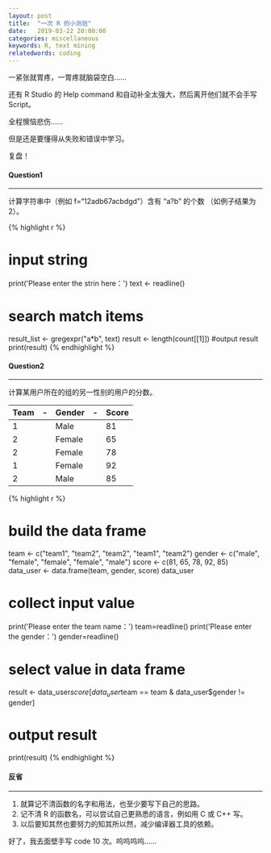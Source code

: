 ```yaml
---
layout: post
title:  "一次 R 的小测验"
date:   2019-03-22 20:00:00
categories: miscellaneous
keywords: R, text mining
relatedwords: coding
---
```


一紧张就胃疼，一胃疼就脑袋空白……

还有 R Studio 的 Help command 和自动补全太强大，然后离开他们就不会手写 Script。

全程懊恼悲伤……

但是还是要懂得从失败和错误中学习。

复盘！
<br/>

#### Question1
<hr/>

计算字符串中（例如 f=“12adb67acbdgd”）含有 “a?b” 的个数 （如例子结果为2）。

{% highlight r %} 
# input string
print('Please enter the strin here：')
text <- readline()
# search match items
result_list <- gregexpr("a*b", text)
result <- length(count[[1]])
#output result
print(result)
{% endhighlight %}
<br/>

#### Question2
<hr/>

计算某用户所在的组的另一性别的用户的分数。

| Team |-| Gender |-| Score |
|------|-|--------|-|-------|
|  1   | |  Male  | |  81   | 
|  2   | | Female | |  65   |
|  2   | | Female | |  78   |
|  1   | | Female | |  92   |
|  2   | | Male   | |  85   |

{% highlight r %} 
# build the data frame
team <- c("team1", "team2", "team2", "team1", "team2")
gender <- c("male", "female", "female", "female", "male")
score <- c(81, 65, 78, 92, 85)
data_user <- data.frame(team, gender, score)
data_user
# collect input value
print('Please enter the team name：')
team=readline()
print('Please enter the gender：')
gender=readline()
# select value in data frame
result <- data_user$score[data_user$team == team & data_user$gender != gender]
# output result
print(result)
{% endhighlight %}
<br/>

#### 反省
<hr/>

1. 就算记不清函数的名字和用法，也至少要写下自己的思路。
2. 记不清 R 的函数名，可以尝试自己更熟悉的语言，例如用 C 或 C++ 写。
3. 以后要知其然也要努力的知其所以然，减少编译器工具的依赖。

好了，我去面壁手写 code 10 次。呜呜呜呜……